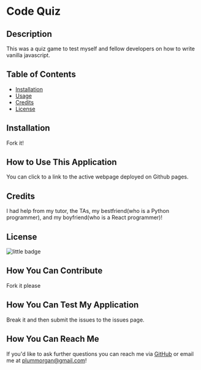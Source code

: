 # Code Quiz

## Description

This was a quiz game to test myself and fellow developers on how to write vanilla javascript.

## Table of Contents 

* [Installation](#installation)
* [Usage](#usage)
* [Credits](#credits)
* [License](#license)

## Installation 

Fork it!

## How to Use This Application 

You can click to a link to the active webpage deployed on Github pages.

## Credits

I had help from my tutor, the TAs, my bestfriend(who is a Python programmer), and my boyfriend(who is a React programmer)!


## License
![little badge](https://img.shields.io/badge/license-BSD-2-Clause-success.svg)

## How You Can Contribute

Fork it please

## How You Can Test My Application

Break it and then submit the issues to the issues page.

## How You Can Reach Me

If you'd like to ask further questions you can reach me via [GitHub](https://github.cat-lin-morgan/) or email me at plummorgan@gmail.com!